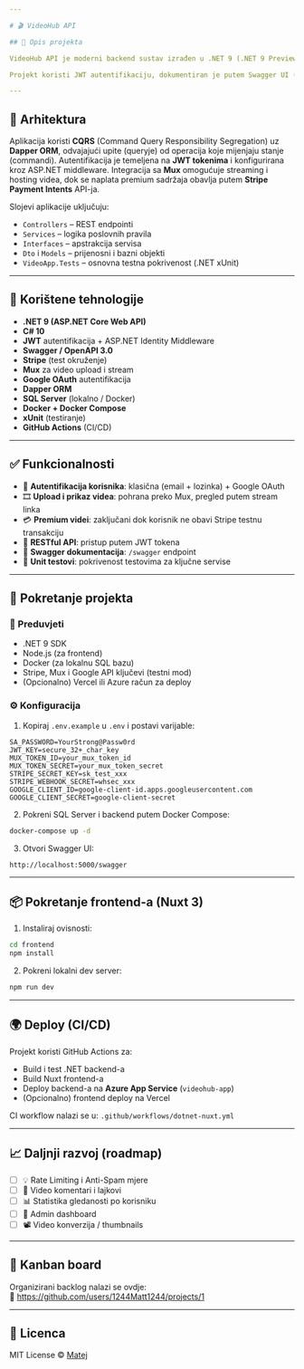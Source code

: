 ```yaml
---

# 🎬 VideoHub API

## 📘 Opis projekta

VideoHub API je moderni backend sustav izrađen u .NET 9 (.NET 9 Preview), osmišljen za upravljanje video sadržajem putem integracije sa Mux-om, autentifikaciju korisnika (klasičnu i Google OAuth), naplatu putem Stripea i kontrolu pristupa premium sadržaju. Namijenjen je kao temelj za videoplatformu s premium modelom pristupa.

Projekt koristi JWT autentifikaciju, dokumentiran je putem Swagger UI (OpenAPI 3.0), a backend je organiziran po CQRS obrascu s Dapper ORM-om.

---
```


## 🚧 Arhitektura

Aplikacija koristi **CQRS** (Command Query Responsibility Segregation) uz **Dapper ORM**, odvajajući upite (queryje) od operacija koje mijenjaju stanje (commandi). Autentifikacija je temeljena na **JWT tokenima** i konfigurirana kroz ASP.NET middleware. Integracija sa **Mux** omogućuje streaming i hosting videa, dok se naplata premium sadržaja obavlja putem **Stripe Payment Intents** API-ja.

Slojevi aplikacije uključuju:

- `Controllers` – REST endpointi
- `Services` – logika poslovnih pravila
- `Interfaces` – apstrakcija servisa
- `Dto` i `Models` – prijenosni i bazni objekti
- `VideoApp.Tests` – osnovna testna pokrivenost (.NET xUnit)

---

## 🧰 Korištene tehnologije

- **.NET 9 (ASP.NET Core Web API)**
- **C# 10**
- **JWT** autentifikacija + ASP.NET Identity Middleware
- **Swagger / OpenAPI 3.0**
- **Stripe** (test okruženje)
- **Mux** za video upload i stream
- **Google OAuth** autentifikacija
- **Dapper ORM**
- **SQL Server** (lokalno / Docker)
- **Docker + Docker Compose**
- **xUnit** (testiranje)
- **GitHub Actions** (CI/CD)

---

## ✅ Funkcionalnosti

- 🔐 **Autentifikacija korisnika**: klasična (email + lozinka) + Google OAuth
- 🎞️ **Upload i prikaz videa**: pohrana preko Mux, pregled putem stream linka
- 💳 **Premium videi**: zaključani dok korisnik ne obavi Stripe testnu transakciju
- 🧾 **RESTful API**: pristup putem JWT tokena
- 📜 **Swagger dokumentacija**: `/swagger` endpoint
- 🧪 **Unit testovi**: pokrivenost testovima za ključne servise

---

## 🚀 Pokretanje projekta

### 🔑 Preduvjeti

- .NET 9 SDK
- Node.js (za frontend)
- Docker (za lokalnu SQL bazu)
- Stripe, Mux i Google API ključevi (testni mod)
- (Opcionalno) Vercel ili Azure račun za deploy

### ⚙️ Konfiguracija

1. Kopiraj `.env.example` u `.env` i postavi varijable:

```env
SA_PASSWORD=YourStrong@Passw0rd
JWT_KEY=secure_32+_char_key
MUX_TOKEN_ID=your_mux_token_id
MUX_TOKEN_SECRET=your_mux_token_secret
STRIPE_SECRET_KEY=sk_test_xxx
STRIPE_WEBHOOK_SECRET=whsec_xxx
GOOGLE_CLIENT_ID=google-client-id.apps.googleusercontent.com
GOOGLE_CLIENT_SECRET=google-client-secret
```

2. Pokreni SQL Server i backend putem Docker Compose:

```bash
docker-compose up -d
```

3. Otvori Swagger UI:

```
http://localhost:5000/swagger
```

---

## 📦 Pokretanje frontend-a (Nuxt 3)

1. Instaliraj ovisnosti:

```bash
cd frontend
npm install
```

2. Pokreni lokalni dev server:

```bash
npm run dev
```

---

## 🌍 Deploy (CI/CD)

Projekt koristi GitHub Actions za:

- Build i test .NET backend-a
- Build Nuxt frontend-a
- Deploy backend-a na **Azure App Service** (`videohub-app`)
- (Opcionalno) frontend deploy na Vercel

CI workflow nalazi se u: `.github/workflows/dotnet-nuxt.yml`

---

## 📈 Daljnji razvoj (roadmap)

- [ ] 💡 Rate Limiting i Anti-Spam mjere
- [ ] 💬 Video komentari i lajkovi
- [ ] 📊 Statistika gledanosti po korisniku
- [ ] 🧩 Admin dashboard
- [ ] 📽️ Video konverzija / thumbnails

---

## 🎯 Kanban board

Organizirani backlog nalazi se ovdje:  
🔗 https://github.com/users/1244Matt1244/projects/1

---

## 📝 Licenca

MIT License © [Matej](https://github.com/1244Matt1244)

```
